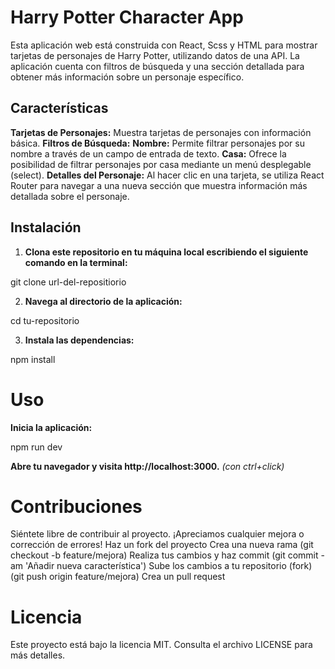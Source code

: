 # Harry Potter Character App

Esta aplicación web está construida con React, Scss y HTML para mostrar tarjetas de personajes de Harry Potter, utilizando datos de una API. La aplicación cuenta con filtros de búsqueda y una sección detallada para obtener más información sobre un personaje específico.

## Características

**Tarjetas de Personajes:** Muestra tarjetas de personajes con información básica.
**Filtros de Búsqueda:**
**Nombre:** Permite filtrar personajes por su nombre a través de un campo de entrada de texto.
**Casa:** Ofrece la posibilidad de filtrar personajes por casa mediante un menú desplegable (select).
**Detalles del Personaje:**
Al hacer clic en una tarjeta, se utiliza React Router para navegar a una nueva sección que muestra información más detallada sobre el personaje.

## Instalación

1. **Clona este repositorio en tu máquina local escribiendo el siguiente comando en la terminal:**

git clone url-del-repositiorio

2. **Navega al directorio de la aplicación:**

cd tu-repositorio

3. **Instala las dependencias:**

npm install

# Uso

**Inicia la aplicación:**

npm run dev

**Abre tu navegador y visita http://localhost:3000.** _(con ctrl+click)_

# Contribuciones

Siéntete libre de contribuir al proyecto. ¡Apreciamos cualquier mejora o corrección de errores!
Haz un fork del proyecto
Crea una nueva rama (git checkout -b feature/mejora)
Realiza tus cambios y haz commit (git commit -am 'Añadir nueva característica')
Sube los cambios a tu repositorio (fork) (git push origin feature/mejora)
Crea un pull request

# Licencia

Este proyecto está bajo la licencia MIT. Consulta el archivo LICENSE para más detalles.
